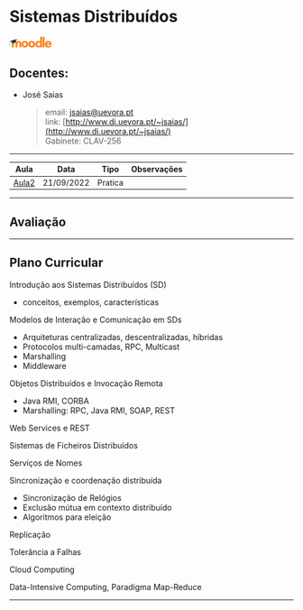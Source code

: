 
# Sistemas Distribuídos
[ <img width="75px" src="https://github.com/GBarradas/GBarradas/blob/main/img/moodle.png?raw=true">](https://www.moodle.uevora.pt/2223/course/view.php?id=494)
## Docentes:

- José Saias
  > email: [jsaias@uevora.pt](jsaias@uevora.pt)   
    link: [http://www.di.uevora.pt/~jsaias/](http://www.di.uevora.pt/~jsaias/)   
    Gabinete: CLAV-256

---

|Aula|Data|Tipo|Observações|
|----|----|----|-----------|
|[Aula2](Praticas/aula2/)|21/09/2022|Pratica||  



---

## Avaliação  

--- 
## Plano Curricular
Introdução aos Sistemas Distribuídos (SD)
- conceitos, exemplos, características

Modelos de Interação e Comunicação em SDs
- Arquiteturas centralizadas, descentralizadas, híbridas
- Protocolos multi-camadas, RPC, Multicast
- Marshalling
- Middleware

Objetos Distribuídos e Invocação Remota
- Java RMI, CORBA
- Marshalling: RPC, Java RMI, SOAP, REST

Web Services e REST

Sistemas de Ficheiros Distribuídos

Serviços de Nomes

Sincronização e coordenação distribuída
- Sincronização de Relógios
- Exclusão mútua em contexto distribuído
- Algoritmos para eleição

Replicação

Tolerância a Falhas

Cloud Computing

Data-Intensive Computing, Paradigma Map-Reduce

---  

 <style>
     .red{
         color: red;
     }
    .markdown-body blockquote {
        background:rgb(140 143 147 / 17%);
        padding: 0 1em;
        padding: 0 1em;
        color: #000000;
        border-left: 0.25em solid #007fff;
    }   
 </style>
 <head>


